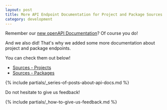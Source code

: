 ```yaml
---
layout: post
title: More API Endpoint Documentation for Project and Package Sources
category: development
---
```


Remember our [new openAPI Documentation](https://api.opensuse.org/apidocs/)? Of course you do! 

And we also did! That's why we added some more documentation about project and package endpoints.

You can check them out below!

* [Sources - Projects](https://api.opensuse.org/apidocs/#/Sources%20-%20Projects)
* [Sources - Packages](https://api.opensuse.org/apidocs/#/Sources%20-%20Packages)

{% include partials/_series-of-posts-about-api-docs.md %}

Do not hesitate to give us feedback!

{% include partials/_how-to-give-us-feedback.md %}
